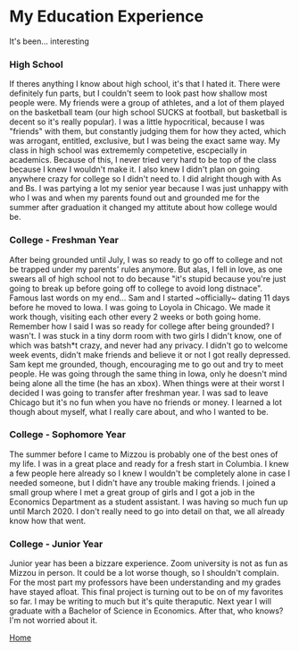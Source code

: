 # My Education Experience
It's been... interesting

### High School
If theres anything I know about high school, it's that I hated it. There were definitely fun parts, but I couldn't seem to look past how shallow most people were. My friends were a group of athletes, and a lot of them played on the basketball team (our high school SUCKS at football, but basketball is decent so it's really popular). I was a little hypocritical, because I was "friends" with them, but constantly judging them for how they acted, which was arrogant, entitled, exclusive, but I was being the exact same way. My class in high school was extrememly competetive, escpecially in academics. Because of this, I never tried very hard to be top of the class because I knew I wouldn't make it. I also knew I didn't plan on going anywhere crazy for college so I didn't need to. I did alright though with As and Bs. I was partying a lot my senior year because I was just unhappy with who I was and when my parents found out and grounded me for the summer after graduation it changed my attitute about how college would be.

### College - Freshman Year 
After being grounded until July, I was so ready to go off to college and not be trapped under my parents' rules anymore. But alas, I fell in love, as one swears all of high school not to do because "it's stupid because you're just going to break up before going off to college to avoid long distnace". Famous last words on my end... Sam and I started ~officially~ dating 11 days before he moved to Iowa. I was going to Loyola in Chicago. We made it work though, visiting each other every 2 weeks or both going home. Remember how I said I was so ready for college after being grounded? I wasn't. I was stuck in a tiny dorm room with two girls I didn't know, one of which was batsh*t crazy, and never had any privacy. I didn't go to welcome week events, didn't make friends and believe it or not I got really depressed. Sam kept me grounded, though, encouraging me to go out and try to meet people. He was going through the same thing in Iowa, only he doesn't mind being alone all the time (he has an xbox). When things were at their worst I decided I was going to transfer after freshman year. I was sad to leave Chicago but it's no fun when you have no friends or money. I learned a lot though about myself, what I really care about, and who I wanted to be. 

### College - Sophomore Year
The summer before I came to Mizzou is probably one of the best ones of my life. I was in a great place and ready for a fresh start in Columbia. I knew a few people here already so I knew I wouldn't be completely alone in case I needed someone, but I didn't have any trouble making friends. I joined a small group where I met a great group of girls and I got a job in the Economics Department as a student assistant. I was having so much fun up until March 2020. I don't really need to go into detail on that, we all already know how that went. 

### College - Junior Year
Junior year has been a bizzare experience. Zoom university is not as fun as Mizzou in person. It could be a lot worse though, so I shouldn't complain. For the most part my professors have been understanding and my grades have stayed afloat. This final project is turning out to be on of my favorites so far. I may be writing to much but it's quite theraputic. Next year I will graduate with a Bachelor of Science in Economics. After that, who knows? I'm not worried about it. 

[Home](README.md)
